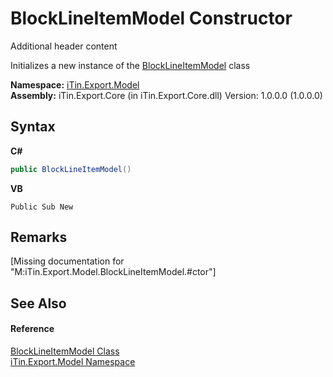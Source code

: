 # BlockLineItemModel Constructor 
Additional header content 

Initializes a new instance of the <a href="T_iTin_Export_Model_BlockLineItemModel">BlockLineItemModel</a> class

**Namespace:**&nbsp;<a href="N_iTin_Export_Model">iTin.Export.Model</a><br />**Assembly:**&nbsp;iTin.Export.Core (in iTin.Export.Core.dll) Version: 1.0.0.0 (1.0.0.0)

## Syntax

**C#**<br />
``` C#
public BlockLineItemModel()
```

**VB**<br />
``` VB
Public Sub New
```


## Remarks
\[Missing <remarks> documentation for "M:iTin.Export.Model.BlockLineItemModel.#ctor"\]

## See Also


#### Reference
<a href="T_iTin_Export_Model_BlockLineItemModel">BlockLineItemModel Class</a><br /><a href="N_iTin_Export_Model">iTin.Export.Model Namespace</a><br />